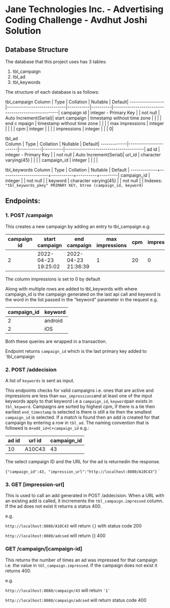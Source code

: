 # Jane Technologies Inc. - Advertising Coding Challenge - Avdhut Joshi Solution

## Database Structure

The database that this project uses has 3 tables:
1. tbl_campaign
2. tbl_ad
3. tbl_keywords

The structure of each database is as follows:

tbl_campaign
     Column      |            Type             | Collation | Nullable |                      Default|
-----------------|-----------------------------|-----------|----------|---------------------------------------------------|
 campaign id     | integer - Primary Key       |           | not null | Auto Increment(Serial)|
 start campaign  | timestamp without time zone |           |          | |
 end c mpaign    | timestamp without time zone |           |          | |
 max impressions | integer                     |           |          | |
 cpm             | integer                     |           |          | |
 impressions     | integer                     |           |          | 0|

 
 
tbl_ad                                   
   Column    |         Type          | Collation | Nullable |                Default|
-------------|-----------------------|-----------|----------|---------------------------------------|
 ad id       | integer - Primary Key |           | not null | Auto Increment(Serial)|
 url_id      | character varying(45) |           |          | |
 campaign_id | integer               |           |          | |

tbl_keywords
   Column    |         Type          | Collation | Nullable | Default |
-------------+-----------------------+-----------+----------+---------|
 campaign_id | integer               |           | not null | |
 keyword     | character varying(45) |           | not null | |
Indexes: `"tbl_keywords_pkey" PRIMARY KEY, btree (campaign_id, keyword)`
    
    

## Endpoints:

### 1. POST /campaign
This creates a new campaign by adding an entry to tbl_campaign e.g:

 campaign id |   start campaign    |    end campaign     | max impressions | cpm | impressions |
-------------|---------------------|---------------------|-----------------|-----|-------------
2 | 2022-04-23 19:25:02 | 2022-04-23 21:36:39 |               1 |  20 |           0|

The column impressions is set to 0 by default

Along with multiple rows are added to tbl_keywords with where campaign_id is the campaign generated on the last api call and keyword is the word in the list passed in the "keyword" parameter in the request e.g.

 campaign_id | keyword |
-------------|---------|
2 | android |
2 | iOS |
          
          
Both these queries are wrapped in a transaction.

Endpoint returns `campaign_id` which is the last primary key added to `tbl_campaign


### 2. POST /addecision
A list of `keywords` is sent as input.

This endpoints checks for valid campaigns i.e. ones that are active and impressions are less than `max_impressions`and at least one of the input keywords apply to that keyword i.e a `campaign_id`, `keyword`pair exists in `tbl_keyword`. Campaigns are sorted by highest cpm, if there is a tie then earliest `end_timestamp` is selected is there is still a tie then the smallest `campaign_id` is selected. If a match is found then an add is created for that campaign by entering a row in `tbl_ad`. The naming convention that is followed is `A+add_id+C+campaign_id` e.g.:

 ad id | url id | campaign_id |
-------|--------|------------- |
10 | A10C43 | 43 |

The select campaign ID	and the URL for the ad is returnedin the response.

`{"campaign_id":43, "impression_url":"http://localhost:8080/A10C43"}` 
`
### 3. GET [impression-url] 
This is used to call an add generated in  POST /addecision. When a URL with an existing add is called, it incrrements the `tbl_campaign.impressed` column. If the ad does not exist it returns a status 400.

e.g. 

`http://localhost:8080/A10C43` will return `{}` with status code 200

`http://localhost:8080/adcsed` will return {} 400

### GET /campaign/[campaign-id]
This returns the number of times an ad was impressed for that campaign i.e. the value in `tbl_campaign.impressed`. If the campaign does not exist it returns 400.

e.g. 

`http://localhost:8080/campaign/43` will return `'1'` 

`http://localhost:8080/campaign/adcsed` will return status code 400
